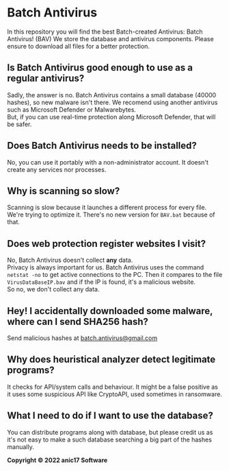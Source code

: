 # Batch Antivirus

In this repository you will find the best Batch-created Antivirus: Batch Antivirus! (BAV)
We store the database and antivirus components. Please ensure to download all files for a better protection.

## Is Batch Antivirus good enough to use as a regular antivirus?

Sadly, the answer is no. Batch Antivirus contains a small database (40000 hashes), so new malware isn't there. 
We recomend using another antivirus such as Microsoft Defender or Malwarebytes.  
But, if you can use real-time protection along Microsoft Defender, that will be safer.


## Does Batch Antivirus needs to be installed?

No, you can use it portably with a non-administrator account. It doesn't create any services nor processes.


## Why is scanning so slow?

Scanning is slow because it launches a different process for every file. We're trying to optimize it. There's no new version for `BAV.bat` because of that.

## Does web protection register websites I visit?

No, Batch Antivirus doesn't collect **any** data.  
Privacy is always important for us. Batch Antivirus uses the command `netstat -no` to get active connections to the PC. Then it compares to the file `VirusDataBaseIP.bav` and if the IP is found, it's a malicious website.  
So no, we don't collect any data.


## Hey! I accidentally downloaded some malware, where can I send SHA256 hash?

Send malicious hashes at batch.antivirus@gmail.com


## Why does heuristical analyzer detect legitimate programs?

It checks for API/system calls and behaviour. It might be a false positive as it uses some suspicious API like CryptoAPI, used sometimes in ransomware.


## What I need to do if I want to use the database?

You can distribute programs along with database, but please credit us as it's not easy to make a such database searching a big part of the hashes manually.


**Copyright &copy; 2022 anic17 Software**
<!-- 
View counter 
-->
<img src="https://hits.seeyoufarm.com/api/count/incr/badge.svg?url=https%3A%2F%2Fgithub.com%2Fanic17%2FBatch-Antivirus&count_bg=%23FFFFFF&title_bg=%23FFFFFF&icon=&icon_color=%23FFFFFF&title=hits&edge_flat=false" height=0 width=0>
